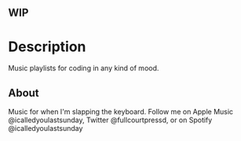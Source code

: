## WIP

# Description
Music playlists for coding in any kind of mood. 



## About

Music for when I'm slapping the keyboard.
Follow me on Apple Music @icalledyoulastsunday, Twitter @fullcourtpressd, or on Spotify @icalledyoulastsunday 
